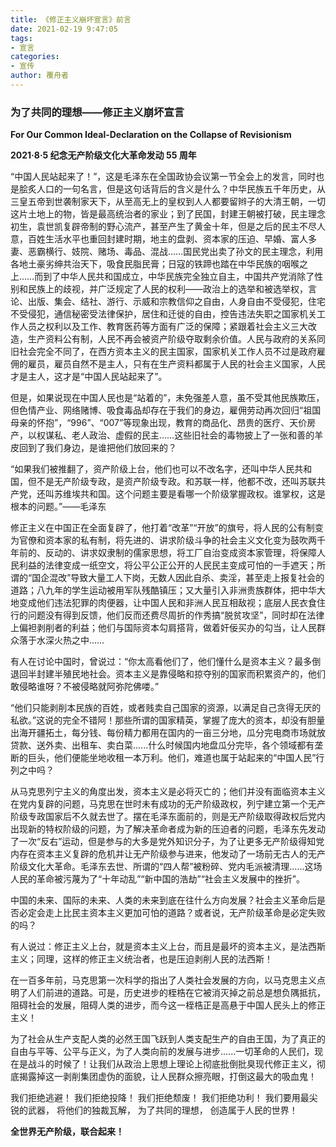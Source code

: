 ```yaml
---
title: 《修正主义崩坏宣言》前言
date: 2021-02-19 9:47:05
tags:
- 宣言
categories: 
- 宣传
author: 覆舟者
---
```

### 为了共同的理想——修正主义崩坏宣言

**For Our Common Ideal-Declaration on the Collapse of Revisionism**

**2021·8·5 纪念无产阶级文化大革命发动 55 周年**

“中国人民站起来了！”，这是毛泽东在全国政协会议第一节全会上的发言，同时也是脍炙人口的一句名言，但是这句话背后的含义是什么？中华民族五千年历史，从三皇五帝到世袭制家天下，从至高无上的皇权到人人都要留辫子的大清王朝，一切这片土地上的物，皆是最高统治者的家业；到了民国，封建王朝被打破，民主理念初生，袁世凯复辟帝制的野心流产，甚至产生了黄金十年，但是之后的民主不尽人意，百姓生活水平也重回封建时期，地主的盘剥、资本家的压迫、早婚、富人多妻、恶霸横行、妓院、赌场、毒品、混战……国民党出卖了孙文的民主理念，利用各地土豪劣绅共治天下，吸食民脂民膏；日寇的铁蹄也踏在中华民族的咽喉之上……而到了中华人民共和国成立，中华民族完全独立自主，中国共产党消除了性别和民族上的歧视，并广泛规定了人民的权利——政治上的选举和被选举权，言论、出版、集会、结社、游行、示威和宗教信仰之自由，人身自由不受侵犯，住宅不受侵犯，通信秘密受法律保护，居住和迁徙的自由，控告违法失职之国家机关工作人员之权利以及工作、教育医药等方面有广泛的保障；紧跟着社会主义三大改造，生产资料公有制，人民不再会被资产阶级夺取剩余价值。人民与政府的关系同旧社会完全不同了，在西方资本主义的民主国家，国家机关工作人员不过是政府雇佣的雇员，雇员自然不是主人，只有在生产资料都属于人民的社会主义国家，人民才是主人，这才是“中国人民站起来了”。

但是，如果说现在中国人民也是“站着的”，未免强差人意，虽不受其他民族欺压，但色情产业、网络赌博、吸食毒品却存在于我们的身边，雇佣劳动再次回归“祖国母亲的怀抱”，“996”、“007”等现象出现，教育的商品化、昂贵的医疗、天价房产，以权谋私、老人政治、虚假的民主……这些旧社会的毒物披上了一张和善的羊皮回到了我们身边，是谁把他们放回来的？

“如果我们被推翻了，资产阶级上台，他们也可以不改名字，还叫中华人民共和国，但不是无产阶级专政，是资产阶级专政。和苏联一样，他都不改，还叫苏联共产党，还叫苏维埃共和国。这个问题主要是看哪一个阶级掌握政权。谁掌权，这是根本的问题。”——毛泽东

修正主义在中国正在全面复辟了，他打着“改革”“开放”的旗号，将人民的公有制变为官僚和资本家的私有制，将先进的、讲求阶级斗争的社会主义文化变为鼓吹两千年前的、反动的、讲求奴隶制的儒家思想，将工厂自治变成资本家管理，将保障人民利益的法律变成一纸空文，将公平公正公开的人民民主变成可怕的一手遮天；所谓的“国企混改”导致大量工人下岗，无数人因此自杀、卖淫，甚至走上报复社会的道路；八九年的学生运动被用军队残酷镇压；又大量引入非洲贵族群体，把中华大地变成他们违法犯罪的肉便器，让中国人民和非洲人民互相敌视；底层人民衣食住行的问题没有得到反馈，他们反而还费尽周折的作秀搞“脱贫攻坚”，同时却在法律上偏袒剥削者的利益；他们与国际资本勾肩搭背，做着奸佞买办的勾当，让人民群众落于水深火热之中……

有人在讨论中国时，曾说过：“你太高看他们了，他们懂什么是资本主义？最多倒退回半封建半殖民地社会。资本主义是靠侵略和掠夺别的国家而积累资产的，他们敢侵略谁呀？不被侵略就阿弥陀佛喽。”

“他们只能剥削本民族的百姓，或者贱卖自己国家的资源，以满足自己贪得无厌的私欲。”这说的完全不错阿！那些所谓的国家精英，掌握了庞大的资本，却没有胆量出海开疆拓土，每分钱、每份精力都用在国内的一亩三分地，瓜分完电商市场就放贷款、送外卖、出租车、卖白菜......什么时候国内地盘瓜分完毕，各个领域都有垄断的巨头，他们便能坐地收租一本万利。他们，难道也属于站起来的“中国人民”行列之中吗？

从马克思列宁主义的角度出发，资本主义是必将灭亡的；他们并没有面临资本主义在党内复辟的问题，马克思在世时未有成功的无产阶级政权，列宁建立第一个无产阶级专政国家后不久就去世了。摆在毛泽东面前的，则是无产阶级取得政权后党内出现新的特权阶级的问题，为了解决革命者成为新的压迫者的问题，毛泽东先发动了一次“反右”运动，但是参与的大多是党外知识分子，为了让更多无产阶级得知党内存在资本主义复辟的危机并让无产阶级参与进来，他发动了一场前无古人的无产阶级文化大革命。毛泽东去世、所谓的“四人帮”被粉碎、党内毛派被清理……这场人民的革命被污蔑为了“十年动乱”“新中国的浩劫”“社会主义发展中的挫折”。

中国的未来、国际的未来、人类的未来到底在往什么方向发展？社会主义革命后是否必定会走上比民主资本主义更加可怕的道路？或者说，无产阶级革命是必定失败的吗？

有人说过：修正主义上台，就是资本主义上台，而且是最坏的资本主义，是法西斯主义；同理，这样的修正主义统治者，也是压迫剥削人民的法西斯！

在一百多年前，马克思第一次科学的指出了人类社会发展的方向，以马克思主义点明了人们前进的道路。可是，历史进步的桎梏在它被消灭掉之前总是想负隅抵抗，阻碍社会的发展，阻碍人类的进步，而今这一桎梏正是高悬于中国人民头上的修正主义！

为了社会从生产支配人类的必然王国飞跃到人类支配生产的自由王国，为了真正的自由与平等、公平与正义，为了人类向前的发展与进步......一切革命的人民们，现在是战斗的时候了！让我们从政治上思想上理论上彻底批倒批臭现代修正主义，彻底揭露掉这一剥削集团虚伪的面貌，让人民群众擦亮眼，打倒这最大的吸血鬼！

我们拒绝逃避！
我们拒绝投降！
我们拒绝颓废！
我们拒绝功利！
我们要用最尖锐的武器，
将他们的独裁瓦解，
为了共同的理想，
创造属于人民的世界！

**全世界无产阶级，联合起来！**